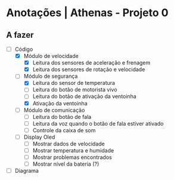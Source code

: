 # Anotações | Athenas - Projeto 0

## A fazer

- [ ] Código
  - [x] Módulo de velocidade
    - [x] Leitura dos sensores de aceleração e frenagem
    - [x] Leitura dos sensores de rotação e velocidade
  - [ ] Módulo de segurança
    - [x] Leitura do sensor de temperatura
    - [ ] Leitura do botão de motorista vivo
    - [ ] Leitura do botão de ativação da ventoinha
    - [x] Ativação da ventoinha
  - [ ] Módulo de comunicação
    - [ ] Leitura do botão de fala
    - [ ] Leitura da voz quando o botão de fala estiver ativado
    - [ ] Controle da caixa de som
  - [ ] Display Oled
    - [ ] Mostrar dados de velocidade
    - [ ] Mostrar temperatura e humidade
    - [ ] Mostrar problemas encontrados
    - [ ] Mostrar nível da bateria (?)
- [ ] Diagrama
